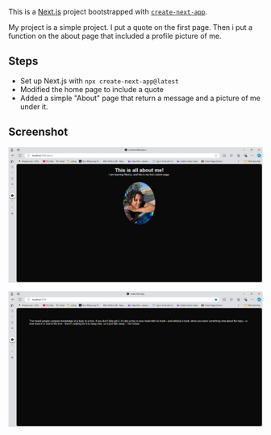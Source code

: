 This is a [Next.js](https://nextjs.org/) project bootstrapped with [`create-next-app`](https://github.com/vercel/next.js/tree/canary/packages/create-next-app).

My project is a simple project. I put a quote on the first page. Then i put a function on the about page that included a profile picture of me. 

## Steps
- Set up Next.js with `npx create-next-app@latest`
- Modified the home page to include a quote
- Added a simple "About" page that return a message and a picture of me under it.

## Screenshot

![Screenshot of my Next.js app](./public/images/screenshot-about.png)

![Screenshot of my Next.js app](./public/images/screenshot-main.png)
